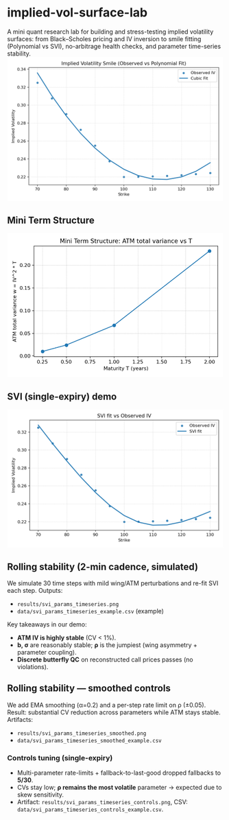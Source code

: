 # implied-vol-surface-lab
A mini quant research lab for building and stress-testing implied volatility surfaces: from Black–Scholes pricing and IV inversion to smile fitting (Polynomial vs SVI), no-arbitrage health checks, and parameter time-series stability.
![Smile demo](results/iv_smile_demo.png)

## Mini Term Structure

![ATM total variance vs T](results/atm_variance_vs_maturity.png)

## SVI (single-expiry) demo

![SVI fit](results/iv_svi_fit.png)

## Rolling stability (2-min cadence, simulated)

We simulate 30 time steps with mild wing/ATM perturbations and re-fit SVI each step.
Outputs:
- `results/svi_params_timeseries.png`
- `data/svi_params_timeseries_example.csv` (example)

Key takeaways in our demo:
- **ATM IV is highly stable** (CV < 1%).
- **b, σ** are reasonably stable; **ρ** is the jumpiest (wing asymmetry + parameter coupling).
- **Discrete butterfly QC** on reconstructed call prices passes (no violations).


## Rolling stability — smoothed controls
We add EMA smoothing (α=0.2) and a per-step rate limit on ρ (±0.05).
Result: substantial CV reduction across parameters while ATM stays stable.
Artifacts:
- `results/svi_params_timeseries_smoothed.png`
- `data/svi_params_timeseries_smoothed_example.csv`

### Controls tuning (single-expiry)
- Multi-parameter rate-limits + fallback-to-last-good dropped fallbacks to **5/30**.
- CVs stay low; **ρ remains the most volatile** parameter → expected due to skew sensitivity.
- Artifact: `results/svi_params_timeseries_controls.png`, CSV: `data/svi_params_timeseries_controls_example.csv`.
